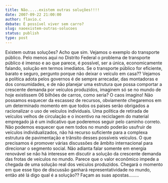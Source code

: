 ```yaml
---
title: Não.....existem outras soluções!!!!
date: 2007-09-22 21:00:00
author: flavio.c
debate: É possível viver sem carro?
slug: naoexistem-outras-solucoes
status: publish 
type: post
---
```


Existem outras soluções? Acho que sim. Vejamos o exemplo do transporte público. Pelo menos aqui no Distrito Federal o problema de transporte público é imenso e ao que parece, é possível, ser a única, economicamente falando, solução em termos imediatos. Se o transporte público for eficiente, barato e seguro, pergunto porque não deixar o veículo em casa?? Vejamos a política adota pelos governos é de sempre arrecadar, das montadoras e dos consumidades, e de não planejar uma estrutura que possa comportar a crescente demanda por veículos produzidos, imaginem só se no mundo de hoje existissem 06 bilhões de carros, como seria? O caos imagino! Não possamos esquecer da escassez de recursos, obviamente chegaremos em um determinado momento em que todos os paises serão obrigados a racionalizar o uso de veículos individuais. Uma política de retirada de veículos velhos de circulação e o incentivo na reciclagem do material empregado já é um indicativo que poderemos seguir pelo caminho correto. Não podemos esquecer que nem todos no mundo poderão usufruir de veículos individualizados, não há recurso suficiente para a complexa estrutura de pavimentação e trânsito desses possíveis veículos. O que precisamos é promover várias discussões de âmbito internacional para direcionar o segmento social. Não adianta falar somente em energia renovável se não há interesse em discutir a solução da crescente demanda das frotas de veículos no mundo. Parece que o valor econômico impede a chegada de uma solução real dos veículos produzidos. Chegará o momento em que esse tipo de discussão ganhará representatividade no mundo, então até lá digo qual é a solução?? Façam as suas apostas........
